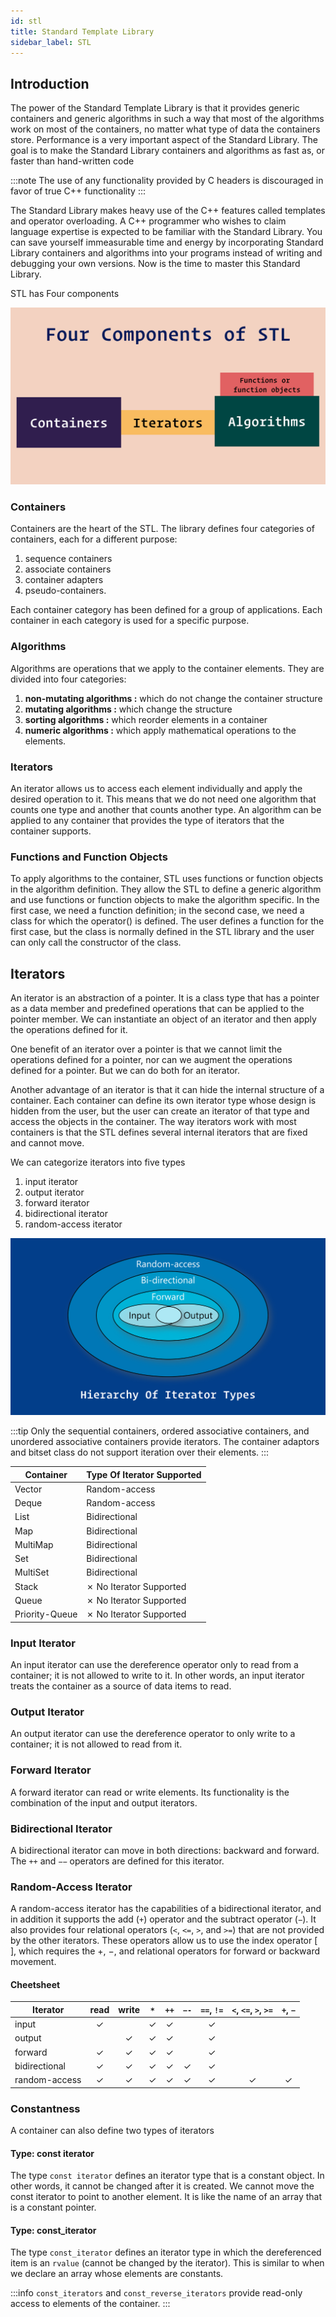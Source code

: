 ```yaml
---
id: stl
title: Standard Template Library
sidebar_label: STL
---
```


## Introduction

The power of the Standard Template Library is that it provides generic containers and generic algorithms in such a way that most of the algorithms work on most of the containers, no matter what type of data the containers store. Performance is a very important aspect of the Standard Library. The goal is to make the Standard Library containers and algorithms as fast as, or faster than hand-written code

:::note
The use of any functionality provided by C headers is discouraged in favor of true C++ functionality
:::

The Standard Library makes heavy use of the C++ features called templates and operator overloading. A C++ programmer who wishes to claim language expertise is expected to be familiar with the Standard Library. You can save yourself immeasurable time and energy by incorporating Standard Library containers and algorithms into your programs instead of writing and debugging your own versions. Now is the time to master this Standard Library.

STL has Four components

![STL Components](./images/STL_components.svg)

### Containers

Containers are the heart of the STL. The library defines four categories of containers, each for a different purpose:

1. sequence containers
2. associate containers
3. container adapters
4. pseudo-containers.

Each container category has been defined for a group of applications. Each container in each category is used for a specific purpose.

### Algorithms

Algorithms are operations that we apply to the container elements. They are divided into four categories:

1. **non-mutating algorithms :** which do not change the container structure
2. **mutating algorithms :** which change the structure
3. **sorting algorithms :** which reorder elements in a container
4. **numeric algorithms :** which apply mathematical operations to the elements.

### Iterators

An iterator allows us to access each element individually and apply the desired operation to it. This means that we do not need one algorithm that counts one type and another that counts another type. An algorithm can be applied to any container that provides the type of iterators that the container supports.

### Functions and Function Objects

To apply algorithms to the container, STL uses functions or function objects in the algorithm definition. They allow the STL to define a generic algorithm and use functions or function objects to make the algorithm specific. In the first case, we need a function definition; in the second case, we need a class for which the operator() is defined. The user defines a function for the first case, but the class is normally defined in the STL library and the user can only call the constructor of the class.

## Iterators

An iterator is an abstraction of a pointer. It is a class type that has a pointer as a data member and predefined operations that can be applied to the pointer member. We can instantiate an object of an iterator and then apply the operations defined for it.

One benefit of an iterator over a pointer is that we cannot limit the operations defined for a pointer, nor can we augment the operations defined for a pointer. But we can do both for an iterator.

Another advantage of an iterator is that it can hide the internal structure of a container. Each container can define its own iterator type whose design is hidden from the user, but the user can create an iterator of that type and access the objects in the container. The way iterators work with most containers is that the STL defines several internal iterators that are fixed and cannot move.

We can categorize iterators into five types

1. input iterator
2. output iterator
3. forward iterator
4. bidirectional iterator
5. random-access iterator

![Hierarchy of iterator types](./images/iter.svg)

:::tip
Only the sequential containers, ordered associative containers, and unordered associative containers provide iterators. The container adaptors and bitset class do not support iteration over their elements.
:::

| Container      | Type Of Iterator Supported    |
| -------------- | ----------------------------- |
| Vector         | Random-access                 |
| Deque          | Random-access                 |
| List           | Bidirectional                 |
| Map            | Bidirectional                 |
| MultiMap       | Bidirectional                 |
| Set            | Bidirectional                 |
| MultiSet       | Bidirectional                 |
| Stack          | &cross; No Iterator Supported |
| Queue          | &cross; No Iterator Supported |
| Priority-Queue | &cross; No Iterator Supported |

### Input Iterator

An input iterator can use the dereference operator only to read from a container; it is not allowed to write to it. In other words, an input iterator treats the container as a source of data items to read.

### Output Iterator

An output iterator can use the dereference operator to only write to a container; it is not allowed to read from it.

### Forward Iterator

A forward iterator can read or write elements. Its functionality is the combination of the input and output iterators.

### Bidirectional Iterator

A bidirectional iterator can move in both directions: backward and forward. The `++` and `−−` operators are defined for this iterator.

### Random-Access Iterator

A random-access iterator has the capabilities of a bidirectional iterator, and in addition it supports the add (`+`) operator and the subtract operator (`−`). It also provides four relational operators (`<`, `<=`, `>`, and `>=`) that are not provided by the other iterators. These operators allow us to use the index operator [ ], which requires the +, −, and relational operators for forward or backward movement.

#### Cheetsheet

| Iterator      |  read   |  write  |   `*`   |  `++`   |  `−-`   | `==`, `!=` | `<`, `<=`, `>`, `>=` | `+`, `−` |
| ------------- | :-----: | :-----: | :-----: | :-----: | :-----: | :--------: | :------------------: | :------: |
| input         | &check; |         | &check; | &check; |         |  &check;   |                      |          |
| output        |         | &check; | &check; | &check; |         |  &check;   |                      |          |
| forward       | &check; | &check; | &check; | &check; |         |  &check;   |                      |          |
| bidirectional | &check; | &check; | &check; | &check; | &check; |  &check;   |                      |
| random-access | &check; | &check; | &check; | &check; | &check; |  &check;   |       &check;        | &check;  |

### Constantness

A container can also define two types of iterators

#### Type: const iterator

The type `const iterator` defines an iterator type that is a constant object. In other words, it cannot be changed after it is created. We cannot move the const iterator to point to another element. It is like the name of an array that is a constant pointer.

#### Type: const_iterator

The type `const_iterator` defines an iterator type in which the dereferenced item is an `rvalue` (cannot be changed by the iterator). This is similar to when we declare an array whose elements are constants.

:::info
`const_iterators` and `const_reverse_iterators` provide read-only access to elements of the container.
:::
